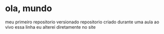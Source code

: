# ola, mundo
meu primeiro repositorio versionado
repositorio criado durante uma aula ao vivo 
essa linha eu alterei diretamente no site 

